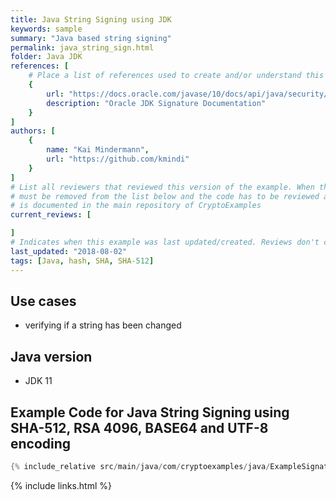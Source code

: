 ```yaml
---
title: Java String Signing using JDK
keywords: sample
summary: "Java based string signing"
permalink: java_string_sign.html
folder: Java JDK
references: [
    # Place a list of references used to create and/or understand this example.
    {
        url: "https://docs.oracle.com/javase/10/docs/api/java/security/Signature.html",
        description: "Oracle JDK Signature Documentation"
    }
]
authors: [
    {
        name: "Kai Mindermann",
        url: "https://github.com/kmindi"
    }
]
# List all reviewers that reviewed this version of the example. When the example is updated all old reviews
# must be removed from the list below and the code has to be reviewed again. The complete review process
# is documented in the main repository of CryptoExamples
current_reviews: [

]
# Indicates when this example was last updated/created. Reviews don't change this.
last_updated: "2018-08-02"
tags: [Java, hash, SHA, SHA-512]
---
```


## Use cases

- verifying if a string has been changed

## Java version

- JDK 11

## Example Code for Java String Signing using SHA-512, RSA 4096, BASE64 and UTF-8 encoding

```java
{% include_relative src/main/java/com/cryptoexamples/java/ExampleSignatureInOneMethod.java %}
```



{% include links.html %}
